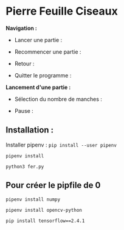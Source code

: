 # Pierre Feuille Ciseaux

**Navigation :**

- Lancer une partie :

- Recommencer une partie :

- Retour :

- Quitter le programme :

**Lancement d'une partie :**

- Sélection du nombre de manches :

- Pause :

## Installation :

Installer pipenv : `pip install --user pipenv`

`pipenv install`

`python3 fer.py`

## Pour créer le pipfile de 0

`pipenv install numpy`

`pipenv install opencv-python`

`pip install tensorflow==2.4.1`

